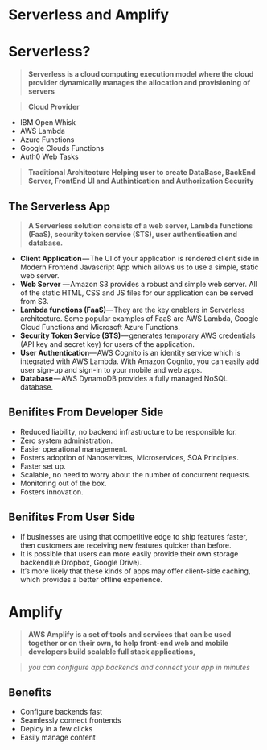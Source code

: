 # Serverless and Amplify

# Serverless?

>**Serverless is a cloud computing execution model where the cloud provider dynamically manages the allocation and provisioning of servers**

>**Cloud Provider**

* IBM Open Whisk
* AWS Lambda
* Azure Functions
* Google Clouds Functions
* Auth0 Web Tasks

>**Traditional Architecture Helping user to create DataBase, BackEnd Server, FrontEnd UI and Authintication and Authorization Security**

## The Serverless App

>**A Serverless solution consists of a web server, Lambda functions (FaaS), security token service (STS), user authentication and database.**

* **Client Application** — The UI of your application is rendered client side in Modern Frontend Javascript App which allows us to use a simple, static web server.
* **Web Server** — Amazon S3 provides a robust and simple web server. All of the static HTML, CSS and JS files for our application can be served from S3.
* **Lambda functions (FaaS)**— They are the key enablers in Serverless architecture. Some popular examples of FaaS are AWS Lambda, Google Cloud Functions and Microsoft Azure Functions.
* **Security Token Service (STS)** — generates temporary AWS credentials (API key and secret key) for users of the application.
* **User Authentication**— AWS Cognito is an identity service which is integrated with AWS Lambda. With Amazon Cognito, you can easily add user sign-up and sign-in to your mobile and web apps.
* **Database** — AWS DynamoDB provides a fully managed NoSQL database.

## Benifites From Developer Side

* Reduced liability, no backend infrastructure to be responsible for.
* Zero system administration.
* Easier operational management.
* Fosters adoption of Nanoservices, Microservices, SOA Principles.
* Faster set up.
* Scalable, no need to worry about the number of concurrent requests.
* Monitoring out of the box.
* Fosters innovation.

## Benifites From User Side

* If businesses are using that competitive edge to ship features faster, then customers are receiving new features quicker than before.
* It is possible that users can more easily provide their own storage backend(i.e Dropbox, Google Drive).
* It’s more likely that these kinds of apps may offer client-side caching, which provides a better offline experience.

# Amplify

>**AWS Amplify is a set of tools and services that can be used together or on their own, to help front-end web and mobile developers build scalable full stack applications,**

>*you can configure app backends and connect your app in minutes*

## Benefits

* Configure backends fast
* Seamlessly connect frontends
* Deploy in a few clicks
* Easily manage content

